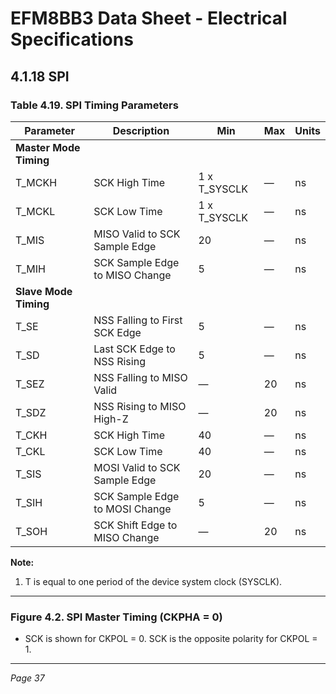 # EFM8BB3 Data Sheet - Electrical Specifications

## 4.1.18 SPI

### Table 4.19. SPI Timing Parameters

| Parameter | Description                      | Min           | Max | Units |
|-----------|--------------------------------|---------------|-----|-------|
| **Master Mode Timing** |                        |               |     |       |
| T\_MCKH  | SCK High Time                  | 1 x T\_SYSCLK | —   | ns    |
| T\_MCKL  | SCK Low Time                   | 1 x T\_SYSCLK | —   | ns    |
| T\_MIS   | MISO Valid to SCK Sample Edge | 20            | —   | ns    |
| T\_MIH   | SCK Sample Edge to MISO Change| 5             | —   | ns    |
| **Slave Mode Timing** |                         |               |     |       |
| T\_SE    | NSS Falling to First SCK Edge  | 5             | —   | ns    |
| T\_SD    | Last SCK Edge to NSS Rising    | 5             | —   | ns    |
| T\_SEZ   | NSS Falling to MISO Valid      | —             | 20  | ns    |
| T\_SDZ   | NSS Rising to MISO High-Z      | —             | 20  | ns    |
| T\_CKH   | SCK High Time                  | 40            | —   | ns    |
| T\_CKL   | SCK Low Time                   | 40            | —   | ns    |
| T\_SIS   | MOSI Valid to SCK Sample Edge | 20            | —   | ns    |
| T\_SIH   | SCK Sample Edge to MOSI Change | 5             | —   | ns    |
| T\_SOH   | SCK Shift Edge to MISO Change | —             | 20  | ns    |

**Note:**
1. T is equal to one period of the device system clock (SYSCLK).

---

### Figure 4.2. SPI Master Timing (CKPHA = 0)

- SCK is shown for CKPOL = 0. SCK is the opposite polarity for CKPOL = 1.

---

*Page 37*